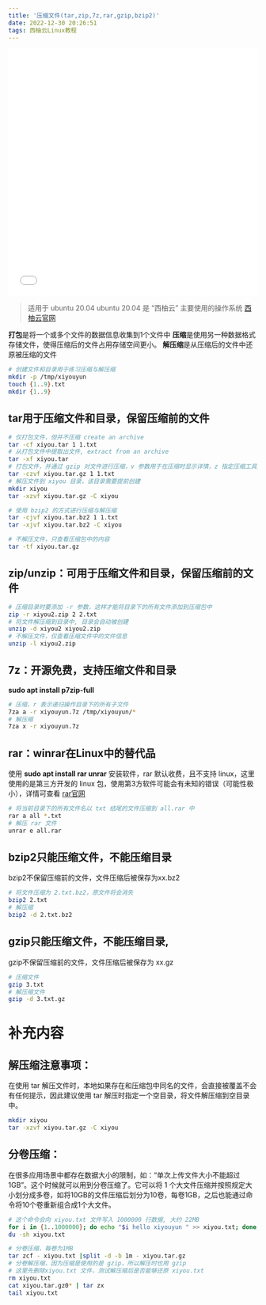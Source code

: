 ```yaml
---
title: '压缩文件(tar,zip,7z,rar,gzip,bzip2)'
date: 2022-12-30 20:26:51
tags: 西柚云Linux教程
---
```


<iframe src="//player.bilibili.com/player.html?aid=520131164&bvid=BV11M411k7mA&cid=891610656&page=1"style="width:100%;height:500px;min-width:375px;min-height:200px" scrolling="no" border="0" frameborder="no" framespacing="0" allowfullscreen="true"> </iframe>

<!--more-->
>适用于 ubuntu 20.04
>ubuntu 20.04 是 “西柚云” 主要使用的操作系统 [西柚云官网](https://www.xiyoucloud.net/aff/VKRWMUHQ)

**打包**是将一个或多个文件的数据信息收集到1个文件中
**压缩**是使用另一种数据格式存储文件，使得压缩后的文件占用存储空间更小。
**解压缩**是从压缩后的文件中还原被压缩的文件
```bash
# 创建文件和目录用于练习压缩与解压缩
mkdir -p /tmp/xiyouyun
touch {1..9}.txt
mkdir {1..9}
```

## tar用于压缩文件和目录，保留压缩前的文件

```bash
# 仅打包文件，但并不压缩 create an archive
tar -cf xiyou.tar 1 1.txt
# 从打包文件中提取出文件, extract from an archive
tar -xf xiyou.tar
# 打包文件，并通过 gzip 对文件进行压缩，v 参数用于在压缩时显示详情，z 指定压缩工具为 gzip
tar -czvf xiyou.tar.gz 1 1.txt
# 解压文件到 xiyou 目录，该目录需要提前创建
mkdir xiyou
tar -xzvf xiyou.tar.gz -C xiyou

# 使用 bzip2 的方式进行压缩与解压缩
tar -cjvf xiyou.tar.bz2 1 1.txt
tar -xjvf xiyou.tar.bz2 -C xiyou

# 不解压文件，只查看压缩包中的内容
tar -tf xiyou.tar.gz
```

## zip/unzip：可用于压缩文件和目录，保留压缩前的文件

```bash
# 压缩目录时要添加 -r 参数，这样才能将目录下的所有文件添加到压缩包中
zip -r xiyou2.zip 2 2.txt
# 将文件解压缩到目录中, 目录会自动被创建
unzip -d xiyou2 xiyou2.zip
# 不解压文件，仅查看压缩文件中的文件信息
unzip -l xiyou2.zip
```

## 7z：开源免费，支持压缩文件和目录

**sudo apt install p7zip-full**

```bash
# 压缩，r 表示递归操作目录下的所有子文件
7za a -r xiyouyun.7z /tmp/xiyouyun/*
# 解压缩
7za x -r xiyouyun.7z
```

## rar：winrar在Linux中的替代品

使用 **sudo apt install rar unrar** 安装软件，rar 默认收费，且不支持 linux，这里使用的是第三方开发的 linux 包，使用第3方软件可能会有未知的错误（可能性极小），详情可查看 [rar官网](https://www.rarlab.com/rar_add.htm)

```bash
# 将当前目录下的所有文件名以 txt 结尾的文件压缩到 all.rar 中
rar a all *.txt
# 解压 rar 文件
unrar e all.rar
```

## bzip2只能压缩文件，不能压缩目录

bzip2不保留压缩前的文件，文件压缩后被保存为xx.bz2

```bash
# 将文件压缩为 2.txt.bz2，原文件将会消失
bzip2 2.txt
# 解压缩
bzip2 -d 2.txt.bz2
```

## gzip只能压缩文件，不能压缩目录, 

gzip不保留压缩前的文件，文件压缩后被保存为 xx.gz

```bash
# 压缩文件
gzip 3.txt
# 解压缩文件
gzip -d 3.txt.gz
```

# 补充内容
## **解压缩注意事项：**

在使用 tar 解压文件时，本地如果存在和压缩包中同名的文件，会直接被覆盖不会有任何提示，因此建议使用 tar 解压时指定一个空目录，将文件解压缩到空目录中。
```bash
mkdir xiyou
tar -xzvf xiyou.tar.gz -C xiyou
```
## **分卷压缩：**

在很多应用场景中都存在数据大小的限制，如：“单次上传文件大小不能超过1GB”。这个时候就可以用到分卷压缩了。它可以将 1 个大文件压缩并按照规定大小划分成多卷，如将10GB的文件压缩后划分为10卷，每卷1GB，之后也能通过命令将10个卷重新组合成1个大文件。

```bash
# 这个命令会向 xiyou.txt 文件写入 1000000 行数据, 大约 22MB
for i in {1..1000000}; do echo "$i hello xiyouyun " >> xiyou.txt; done;
du -sh xiyou.txt
```
```bash
# 分卷压缩，每卷为1MB
tar zcf - xiyou.txt |split -d -b 1m - xiyou.tar.gz
# 分卷解压缩，因为压缩是使用的是 gzip，所以解压时也用 gzip
# 这里先删除xiyou.txt 文件，测试解压缩后是否能够还原 xiyou.txt
rm xiyou.txt
cat xiyou.tar.gz0* | tar zx
tail xiyou.txt
```